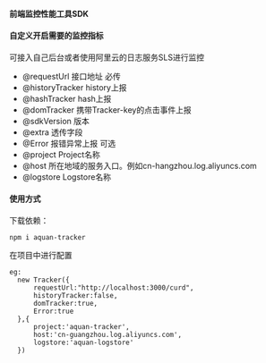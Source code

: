 #### 前端监控性能工具SDK

#### 自定义开启需要的监控指标
可接入自己后台或者使用阿里云的日志服务SLS进行监控

 * @requestUrl      接口地址 必传
 * @historyTracker  history上报
 * @hashTracker     hash上报
 * @domTracker      携带Tracker-key的点击事件上报
 * @sdkVersion      版本
 * @extra           透传字段
 * @Error           报错异常上报
    可选
 * @project         Project名称
 * @host            所在地域的服务入口。例如cn-hangzhou.log.aliyuncs.com
 * @logstore        Logstore名称


#### 使用方式
下载依赖：
```
npm i aquan-tracker
```

在项目中进行配置
``` 
eg:
  new Tracker({
      requestUrl:"http://localhost:3000/curd",
      historyTracker:false,
      domTracker:true,
      Error:true
  },{
      project:'aquan-tracker', 
      host:'cn-guangzhou.log.aliyuncs.com',
      logstore:'aquan-logstore'
  })
``` 